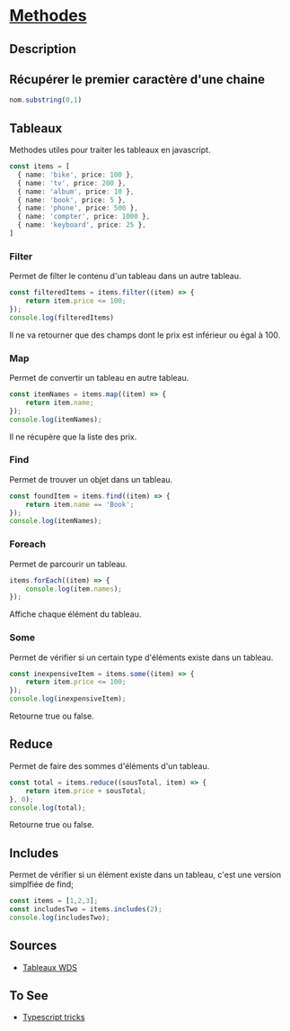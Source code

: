 # [Methodes](readme.md)

## Description

## Récupérer le premier caractère d'une chaine

```javascript
nom.substring(0,1)
```

## Tableaux

Methodes utiles pour traiter les tableaux en javascript.  

```typescript
const items = [
  { name: 'bike', price: 100 },
  { name: 'tv', price: 200 },
  { name: 'album', price: 10 },
  { name: 'book', price: 5 },
  { name: 'phone', price: 500 },
  { name: 'compter', price: 1000 },
  { name: 'keyboard', price: 25 },
]
```

### Filter

Permet de filter le contenu d'un tableau dans un autre tableau.

```typescript
const filteredItems = items.filter((item) => {
    return item.price <= 100;
});
console.log(filteredItems)
```

Il ne va retourner que des champs dont le prix est inférieur ou égal à 100.

### Map

Permet de convertir un tableau en autre tableau.

```typescript
const itemNames = items.map((item) => {
    return item.name;
});
console.log(itemNames);
```

Il ne récupère que la liste des prix.

### Find

Permet de trouver un objet dans un tableau.

```typescript
const foundItem = items.find((item) => {
    return item.name == 'Book';
});
console.log(itemNames);
```

### Foreach

Permet de parcourir un tableau.

```typescript
items.forEach((item) => {
    console.log(item.names);
});
```

Affiche chaque élément du tableau.

### Some

Permet de vérifier si un certain type d'éléments existe dans un tableau.

```typescript
const inexpensiveItem = items.some((item) => {
    return item.price <= 100;
});
console.log(inexpensiveItem);
```

Retourne true ou false.

## Reduce

Permet de faire des sommes d'éléments d'un tableau.

```typescript
const total = items.reduce((sousTotal, item) => {
    return item.price + sousTotal;
}, 0);
console.log(total);
```

Retourne true ou false.

## Includes

Permet de vérifier si un élément existe dans un tableau, c'est une version simplfiée de find;

```typescript
const items = [1,2,3];
const includesTwo = items.includes(2);
console.log(includesTwo);
```

## Sources

* [Tableaux WDS](https://www.youtube.com/watch?v=R8rmfD9Y5-c)

## To See

* [Typescript tricks](../typescript/tricks.md)
